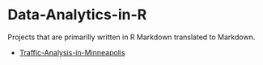 # Data-Analytics-in-R

Projects that are primarilly written in R Markdown translated to Markdown.
* [Traffic-Analysis-in-Minneapolis](https://github.com/JckBauer/Data-Analytics-in-R/blob/main/Traffic-Analysis-in-Minneapolis_files/Traffic-Analysis-in-Minneapolis.md)
